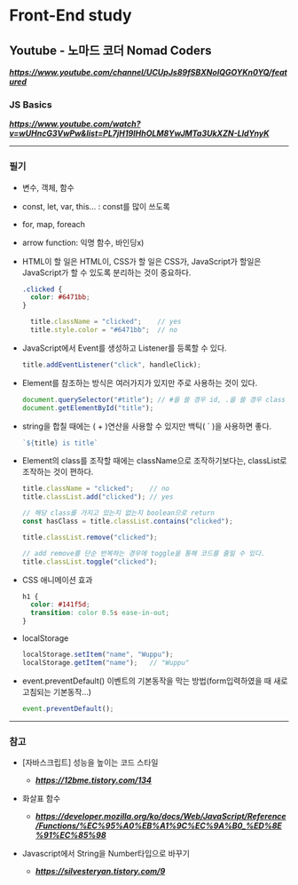 # Front-End study

## Youtube - 노마드 코더 Nomad Coders
***https://www.youtube.com/channel/UCUpJs89fSBXNolQGOYKn0YQ/featured***

### JS Basics
***https://www.youtube.com/watch?v=wUHncG3VwPw&list=PL7jH19IHhOLM8YwJMTa3UkXZN-LldYnyK***

---
### 필기
- 변수, 객체, 함수

- const, let, var, this... : const를 많이 쓰도록

- for, map, foreach

- arrow function: 익명 함수, 바인딩x)

- HTML이 할 일은 HTML이, CSS가 할 일은 CSS가, JavaScript가 할일은 JavaScript가 할 수 있도록 분리하는 것이 중요하다.
  ```css
  .clicked {
    color: #6471bb;
  }
  ```
  ```javascript
    title.className = "clicked";    // yes
    title.style.color = "#6471bb";  // no
  ```

- JavaScript에서 Event를 생성하고 Listener를 등록할 수 있다.
  ```javascript 
  title.addEventListener("click", handleClick);
  ```
  
- Element를 참조하는 방식은 여러가지가 있지만 주로 사용하는 것이 있다.
  ```javascript
  document.querySelector("#title"); // #을 쓸 경우 id, .을 쓸 경우 class
  document.getElementById("title");
  ```
  
- string을 합칠 때에는 ( + )연산을 사용할 수 있지만 백틱( \` )을 사용하면 좋다.
  ```javascript
  `${title} is title`
  ```
  
- Element의 class를 조작할 때에는 className으로 조작하기보다는, classList로 조작하는 것이 편하다.
  ```javascript
  title.className = "clicked";    // no
  title.classList.add("clicked"); // yes
  
  // 해당 class를 가지고 있는지 없는지 boolean으로 return
  const hasClass = title.classList.contains("clicked"); 
  
  title.classList.remove("clicked");
  
  // add remove를 단순 반복하는 경우에 toggle을 통해 코드를 줄일 수 있다.
  title.classList.toggle("clicked");  
  ```
  
- CSS 애니메이션 효과
  ```css
  h1 {
    color: #141f5d;
    transition: color 0.5s ease-in-out;
  }
  ```
  
- localStorage
  ```javascript
  localStorage.setItem("name", "Wuppu");
  localStorage.getItem("name");   // "Wuppu"
  ```

- event.preventDefault() 이벤트의 기본동작을 막는 방법(form입력하였을 때 새로고침되는 기본동작...)
  ```javascript
  event.preventDefault();
  ```
---
### 참고
- [자바스크립트] 성능을 높이는 코드 스타일
  - ***https://12bme.tistory.com/134***
  
- 화살표 함수
  - ***https://developer.mozilla.org/ko/docs/Web/JavaScript/Reference/Functions/%EC%95%A0%EB%A1%9C%EC%9A%B0_%ED%8E%91%EC%85%98***
  
- Javascript에서 String을 Number타입으로 바꾸기
  - ***https://silvesteryan.tistory.com/9***

